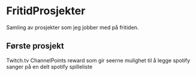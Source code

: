 # FritidProsjekter
Samling av prosjekter som jeg jobber med på fritiden.
## Første prosjekt 
Twitch.tv ChannelPoints reward som gir seerne mulighet til å legge spotify sanger på en  delt spotify spilleliste
